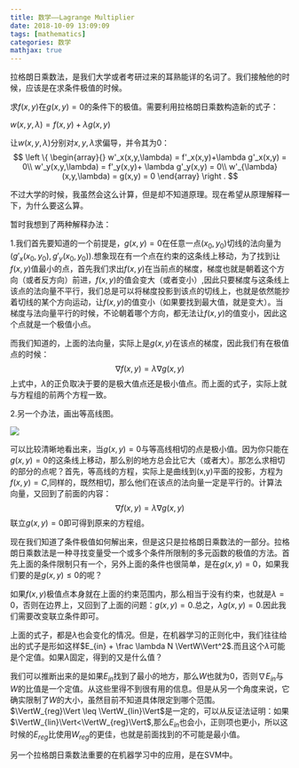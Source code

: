```yaml
---
title: 数学——Lagrange Multiplier
date: 2018-10-09 13:09:09
tags: [mathematics]
categories: 数学
mathjax: true
---
```


拉格朗日乘数法，是我们大学或者考研过来的耳熟能详的名词了。我们接触他的时候，应该是在求条件极值的时候。
<!--more-->
求$f(x,y)$在$g(x,y)=0$的条件下的极值。需要利用拉格朗日乘数构造新的式子：

$w(x,y,\lambda ) = f(x,y)+\lambda g(x,y)$

让$w(x,y,\lambda)$分别对$x,y,\lambda$求偏导，并令其为0：
$$
\left \{
\begin{array}{}
    w'_x(x,y,\lambda) = f'_x(x,y)+\lambda g'_x(x,y) = 0\\
    w'_y(x,y,\lambda) = f'_y(x,y)+ \lambda g'_y(x,y) = 0\\
    w'_{\lambda}(x,y,\lambda) = g(x,y) = 0
\end{array}
\right .
$$

不过大学的时候，我虽然会这么计算，但是却不知道原理。现在希望从原理解释一下，为什么要这么算。

暂时我想到了两种解释办法：

1.我们首先要知道的一个前提是，$g(x,y) = 0$在任意一点$(x_0,y_0)$切线的法向量为$(g'_x(x_0,y_0),g'_y(x_0,y_0))$.想象现在有一个点在约束的这条线上移动，为了找到让$f(x,y)$值最小的点，首先我们求出$f(x,y)$在当前点的梯度，梯度也就是朝着这个方向（或者反方向）前进，$f(x,y)$的值会变大（或者变小）,因此只要梯度与这条线上该点的法向量不平行，我们总是可以将梯度投影到该点的切线上，也就是依然能抄着切线的某个方向运动，让$f(x,y)$的值变小（如果要找到最大值，就是变大）。当梯度与法向量平行的时候，不论朝着哪个方向，都无法让$f(x,y)$的值变小，因此这个点就是一个极值小点。

而我们知道的，上面的法向量，实际上是$g(x,y)$在该点的梯度，因此我们有在极值点的时候：
 $$
 \nabla f(x,y) = \lambda \nabla g(x,y)
 $$
上式中，$\lambda$的正负取决于要的是极大值点还是极小值点。而上面的式子，实际上就与方程组的前两个方程一致。

2.另一个办法，画出等高线图。

![](https://evolution-video.oss-cn-beijing.aliyuncs.com/images/2012101621500549.png)
 
可以比较清晰地看出来，当$g(x,y)=0$与等高线相切的点是极小值。因为你只能在$g(x,y)=0$的这条线上移动，那么别的地方总会比它大（或者大）。那怎么求相切的部分的点呢？首先，等高线的方程，实际上是曲线到(x,y)平面的投影，方程为$f(x,y)=C$,同样的，既然相切，那么他们在该点的法向量一定是平行的。计算法向量，又回到了前面的内容：
$$
  \nabla f(x,y) = \lambda \nabla g(x,y)
$$
联立$g(x,y)=0$即可得到原来的方程组。

现在我们知道了条件极值如何解出来，但是这只是拉格朗日乘数法的一部分。拉格朗日乘数法是一种寻找变量受一个或多个条件所限制的多元函数的极值的方法。首先上面的条件限制只有一个，另外上面的条件也很简单，是在$g(x,y)=0$，如果我们要的是$g(x,y) \leq 0$的呢？

如果$f(x,y)$极值点本身就在上面的约束范围内，那么相当于没有约束，也就是$\lambda = 0$，否则在边界上，又回到了上面的问题：$g(x,y)=0$.总之，$\lambda g(x,y) = 0$.因此我们需要改变联立条件即可。

上面的式子，都是$\lambda$也会变化的情况。但是，在机器学习的正则化中，我们往往给出的式子是形如这样$E_{in} + \frac \lambda N \VertW\Vert^2$.而且这个$\lambda$可能是个定值。如果$\lambda$固定，得到的又是什么值？

我们可以推断出来的是如果$E_{in}$找到了最小的地方，那么$W$也就为0，否则$\nabla E_{in}$与$W$的比值是一个定值。从这些里得不到很有用的信息。但是从另一个角度来说，它确实限制了$W$的大小，虽然目前不知道具体限定到哪个范围。$\VertW_{reg}\Vert \leq \VertW_{lin}\Vert$是一定的，可以从反证法证明：如果$\VertW_{lin}\Vert<\VertW_{reg}\Vert$,那么$E_{in}$也会小，正则项也更小，所以这时候的$E_{reg}$比使用$W_{reg}$的更佳，也就是前面找到的不可能是最小值。

另一个拉格朗日乘数法重要的在机器学习中的应用，是在SVM中。 